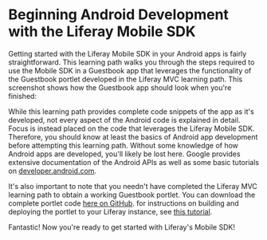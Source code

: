 # Beginning Android Development with the Liferay Mobile SDK

Getting started with the Liferay Mobile SDK in your Android apps is fairly 
straightforward. This learning path walks you through the steps required to use 
the Mobile SDK in a Guestbook app that leverages the functionality of the 
Guestbook portlet developed in the Liferay MVC learning path. This screenshot 
shows how the Guestbook app should look when you're finished:

<!-- Insert screenshot -->

While this learning path provides complete code snippets of the app as it's 
developed, not every aspect of the Android code is explained in detail. Focus is 
instead placed on the code that leverages the Liferay Mobile SDK. Therefore, you 
should know at least the basics of Android app development before attempting 
this learning path. Without some knowledge of how Android apps are developed, 
you'll likely be lost here. Google provides extensive documentation of the 
Android APIs as well as some basic tutorials on [developer.android.com](http://developer.android.com/index.html).

It's also important to note that you needn't have completed the Liferay MVC 
learning path to obtain a working Guestbook portlet. You can download the 
complete portlet code [here on GitHub](https://github.com/liferay/liferay-docs/tree/master/develop/learning-paths/mvc/code/learning-sdk/portlets). 
for instructions on building and deploying the portlet to your Liferay instance, 
see [this tutorial](/tutorials/-/knowledge_base/6-2/deploying-plugins-to-a-local-portal-instance).

Fantastic! Now you're ready to get started with Liferay's Mobile SDK!
